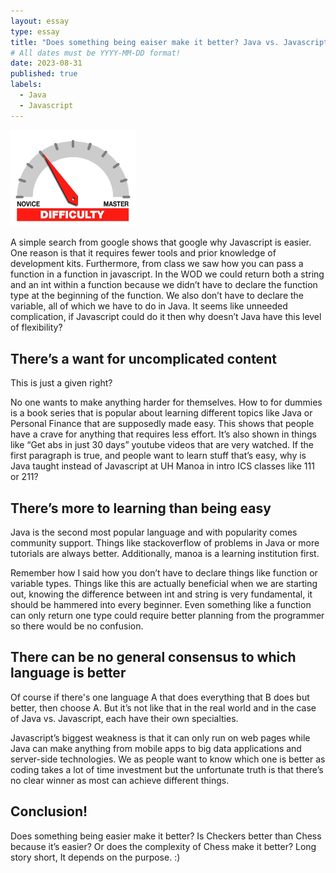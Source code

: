```yaml
---
layout: essay
type: essay
title: "Does something being eaiser make it better? Java vs. Javascript"
# All dates must be YYYY-MM-DD format!
date: 2023-08-31
published: true
labels:
  - Java
  - Javascript
---
```


<img width="200px" class="rounded float-start pe-4" src="../img/difficulty/degree_difficulty.jpg">

A simple search from google shows that google why Javascript is easier. One reason is that it requires fewer tools and prior knowledge of development kits. Furthermore, from class we saw how you can pass a function in a function in javascript. In the WOD we could return both a string and an int within a function because we didn’t have to declare the function type at the beginning of the function. We also don’t have to declare the variable, all of which we have to do in Java. It seems like unneeded complication, if Javascript could do it then why doesn’t Java have this level of flexibility? 

## There’s a want for uncomplicated content

This is just a given right? 

No one wants to make anything harder for themselves. How to for dummies is a book series that is popular about learning different topics like Java or Personal Finance that are supposedly made easy. This shows that people have a crave for anything that requires less effort. It’s also shown in things like “Get abs in just 30 days” youtube videos that are very watched. If the first paragraph is true, and people want to learn stuff that’s easy, why is Java taught instead of Javascript at UH Manoa in intro ICS classes like 111 or 211? 

## There’s more to learning than being easy

Java is the second most popular language and with popularity comes community support. Things like stackoverflow of problems in Java or more tutorials are always better. Additionally, manoa is a learning institution first.

Remember how I said how you don’t have to declare things like function or variable types. Things like this are actually beneficial when we are starting out, knowing the difference between int and string is very fundamental, it should be hammered into every beginner. Even something like a function can only return one type could require better planning from the programmer so there would be no confusion. 

## There can be no general consensus to which language is better

Of course if there's one language A that does everything that B does but better, then choose A. But it’s not like that in the real world and in the case of Java vs. Javascript, each have their own specialties. 

Javascript’s biggest weakness is that it can only run on web pages while Java can make anything from mobile apps to big data applications and server-side technologies. We as people want to know which one is better as coding takes a lot of time investment but the unfortunate truth is that there’s no clear winner as most can achieve different things. 

## Conclusion!

Does something being easier make it better? Is Checkers better than Chess because it’s easier? Or does the complexity of Chess make it better?  Long story short, It depends on the purpose. :)
